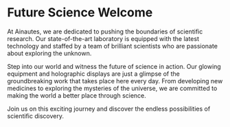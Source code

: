 <!--font:Inter-->

# Future Science Welcome

At Ainautes, we are dedicated to pushing the boundaries of scientific research. Our state-of-the-art laboratory is equipped with the latest technology and staffed by a team of brilliant scientists who are passionate about exploring the unknown.

Step into our world and witness the future of science in action. Our glowing equipment and holographic displays are just a glimpse of the groundbreaking work that takes place here every day. From developing new medicines to exploring the mysteries of the universe, we are committed to making the world a better place through science.

Join us on this exciting journey and discover the endless possibilities of scientific discovery.

<!--

Write me markdown content of website with wallpaper:

"Ainautes working in a massive laboratory filled with glowing equipment and holographic displays, conducting cutting-edge research."

The header of the page should not be copy of the text but rather a real content of the website which is using this wallpaper.


---


# Welcome to the Future of Science

At Ainautes, we are dedicated to pushing the boundaries of scientific research. Our state-of-the-art laboratory is equipped with the latest technology and staffed by a team of brilliant scientists who are passionate about exploring the unknown.

Step into our world and witness the future of science in action. Our glowing equipment and holographic displays are just a glimpse of the groundbreaking work that takes place here every day. From developing new medicines to exploring the mysteries of the universe, we are committed to making the world a better place through science.

Join us on this exciting journey and discover the endless possibilities of scientific discovery.


---


Write me a Google font which is best fitting for the website.

Pick from the list:
- Montserrat
- Poppins
- Exo 2
- Roboto
- Open Sans
- Cormorant Garamond
- Futura
- Lobster
- Playfair Display
- Inter
- Cinzel Decorative
- Raleway
- Great Vibes
- Dancing Script
- Barlow Condensed
- IBM Plex Sans
- Alegreya
- Cinzel
- Orbitron
- Lato
- Cabin
- Creepster


Write just the font name nothing else.


---


Inter

-->
